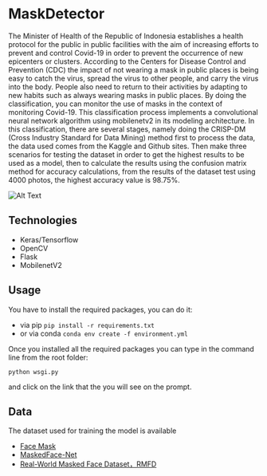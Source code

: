 # MaskDetector
The Minister of Health of the Republic of Indonesia establishes a health protocol for the public in public facilities with the aim of increasing efforts to prevent and control Covid-19 in order to prevent the occurrence of new epicenters or clusters. According to the Centers for Disease Control and Prevention (CDC) the impact of not wearing a mask in public places is being easy to catch the virus, spread the virus to other people, and carry the virus into the body. People also need to return to their activities by adapting to new habits such as always wearing masks in public places. By doing the classification, you can monitor the use of masks in the context of monitoring Covid-19. This classification process implements a convolutional neural network algorithm using mobilenetv2 in its modeling architecture. In this classification, there are several stages, namely doing the CRISP-DM (Cross Industry Standard for Data Mining) method first to process the data, the data used comes from the Kaggle and Github sites. Then make three scenarios for testing the dataset in order to get the highest results to be used as a model, then to calculate the results using the confusion matrix method for accuracy calculations, from the results of the dataset test using 4000 photos, the highest accuracy value is 98.75%.

![Alt Text](https://github.com/alkaren/MaskDetector/Poster.png)

## Technologies
- Keras/Tensorflow
- OpenCV
- Flask
- MobilenetV2

## Usage
You have to install the required packages, you can do it:
- via pip
```pip install -r requirements.txt```
- or via conda
```conda env create -f environment.yml```

Once you installed all the required packages you can type in the command line from the root folder:

```
python wsgi.py
```
and click on the link that the you will see on the prompt.

## Data
The dataset used for training the model is available
<ul>
  <li><a href="https://www.kaggle.com/omkargurav/face-mask-dataset">Face Mask</a></li>
  <li><a href="https://github.com/cabani/MaskedFace-Net">MaskedFace-Net</a></li>
  <li><a href="https://github.com/X-zhangyang/Real-World-Masked-Face-Dataset">Real-World Masked Face Dataset，RMFD</a></li>
</ul>